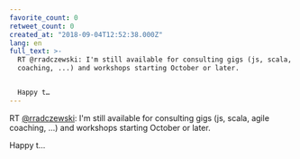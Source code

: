 ```yaml
---
favorite_count: 0
retweet_count: 0
created_at: "2018-09-04T12:52:38.000Z"
lang: en
full_text: >-
  RT @rradczewski: I'm still available for consulting gigs (js, scala, agile
  coaching, ...) and workshops starting October or later.


  Happy t…
---
```


RT [@rradczewski](https://twitter.com/rradczewski): I'm still available for
consulting gigs (js, scala, agile coaching, ...) and workshops starting October
or later.

Happy t…
